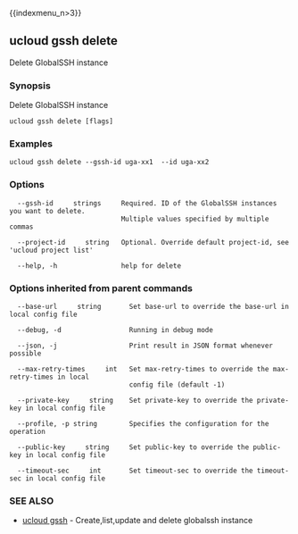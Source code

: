 {{indexmenu_n>3}}

## ucloud gssh delete

Delete GlobalSSH instance

### Synopsis

Delete GlobalSSH instance

```
ucloud gssh delete [flags]
```

### Examples

```
ucloud gssh delete --gssh-id uga-xx1  --id uga-xx2
```

### Options

```
  --gssh-id     strings     Required. ID of the GlobalSSH instances you want to delete.
                            Multiple values specified by multiple commas 

  --project-id     string   Optional. Override default project-id, see 'ucloud project list' 

  --help, -h                help for delete 

```

### Options inherited from parent commands

```
  --base-url     string       Set base-url to override the base-url in local config file 

  --debug, -d                 Running in debug mode 

  --json, -j                  Print result in JSON format whenever possible 

  --max-retry-times     int   Set max-retry-times to override the max-retry-times in local
                              config file (default -1) 

  --private-key     string    Set private-key to override the private-key in local config file 

  --profile, -p string        Specifies the configuration for the operation 

  --public-key     string     Set public-key to override the public-key in local config file 

  --timeout-sec     int       Set timeout-sec to override the timeout-sec in local config file 

```

### SEE ALSO

* [ucloud gssh](software/cli/cmd/ucloud/gssh)	 - Create,list,update and delete globalssh instance

